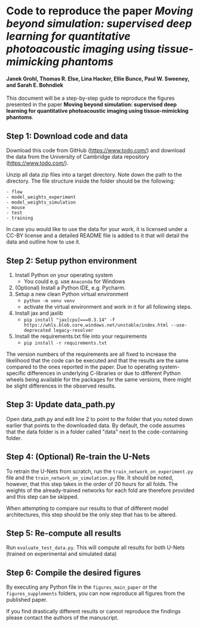 # Code to reproduce the paper _Moving beyond simulation: supervised deep learning for quantitative photoacoustic imaging using tissue-mimicking phantoms_

#### Janek Grohl, Thomas R. Else, Lina Hacker, Ellie Bunce, Paul W. Sweeney, and Sarah E. Bohndiek

This document will be a step-by-step guide to reproduce the figures
presented in the paper **Moving beyond simulation: supervised deep learning for quantitative photoacoustic
imaging using tissue-mimicking phantoms**.

## Step 1: Download code and data

Download this code from GitHub (https://www.todo.com/) and download the data from the 
University of Cambridge data repository (https://www.todo.com/).

Unzip all data zip files into a target directory. Note down the path to the directory. The file structure
inside the folder should be the following:

    - flow
    - model_weights_experiment
    - model_weights_simulation
    - mouse
    - test
    - training

In case you would like to use the data for your work, it is licensed under a CC-BY license and
a detailed README file is added to it that will detail the data and outline how to use it.

## Step 2: Setup python environment

1. Install Python on your operating system
   - You could e.g. use `Anaconda` for Windows
2. (Optional) Install a Python IDE, e.g. Pycharm.
3. Setup a new clean Python virtual environment
   - `python -m venv venv`
   - activate the virtual environment and work in it for all following steps.
4. Install jax and jaxlib
   - `pip install "jax[cpu]===0.3.14" -f https://whls.blob.core.windows.net/unstable/index.html --use-deprecated legacy-resolver`
5. Install the requirements.txt file into your requirements
   - `pip install -r requirements.txt`

The version numbers of the requirements are all fixed to increase the likelihood that the code
can be executed and that the results are the same compared to the ones reported in the paper.
Due to operating system-specific differences in underlying C-libraries or due to different Python wheels
being available for the packages for the same versions, there might be slight differences in the observed
results.

## Step 3: Update data_path.py

Open data_path.py and edit line 2 to point to the folder that you noted down earlier that points to the 
downloaded data. By default, the code assumes that the data folder is in a folder called "data" next to the
code-containing folder.

## Step 4: (Optional) Re-train the U-Nets

To retrain the U-Nets from scratch, run the `train_network_on_experiment.py` file and the 
`train_network_on_simulation.py` file. It should be noted, however, that this step takes in the order of 
20 hours for all folds. The weights of the already-trained networks for each fold are therefore provided
and this step can be skipped.

When attempting to compare our results to that of different model architectures, this step should be the only
step that has to be altered.

## Step 5: Re-compute all results

Run `evaluate_test_data.py`. This will compute all results for both U-Nets (trained on experimental
and simulated data)

## Step 6: Compile the desired figures

By executing any Python file in the `figures_main_paper` or the `figures_supplements` folders, you can now
reproduce all figures from the published paper.

If you find drastically different results or cannot reproduce the findings please contact the authors of the
manuscript.